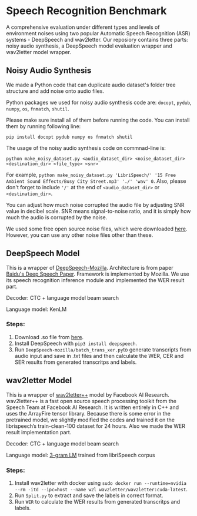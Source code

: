 # Speech Recognition Benchmark

A comprehensive evaluation under different types and levels of environment noises using two popular Automatic Speech Recognition (ASR) systems - DeepSpeech and wav2letter. Our reposiory contains three parts: noisy audio synthesis, 
a DeepSpeech model evaluation wrapper and wav2letter model wrapper.

## Noisy Audio Synthesis
We made a Python code that can duplicate audio dataset's folder tree structure and add noise onto audio files. 

Python packages we used for noisy audio synthesis code are: `docopt`, `pydub`, `numpy`, `os`, `fnmatch`, `shutil`.

Please make sure install all of them before running the code. You can install them by running following line:
```
pip install docopt pydub numpy os fnmatch shutil
```

The usage of the noisy audio synthesis code on commnad-line is:
```
python make_noisy_dataset.py <audio_dataset_dir> <noise_dataset_dir> <destination_dir> <file_type> <snr>
```
For example, `python make_noisy_dataset.py 'LibriSpeech/' '15 Free Ambient Sound Effects/Busy City Street.mp3' './' 'wav' 0`. Also, please don't forget to include `'/'` at the end of `<audio_dataset_dir>` or `<destination_dir>`.

You can adjust how much noise corrupted the audio file by adjusting SNR value in decibel scale. SNR means signal-to-noise ratio, and it is simply how much the audio is corrupted by the noise. 

We used some free open source noise files, which were downloaded [here](http://pbblogassets.s3.amazonaws.com/uploads/2016/09/15-Free-Ambient-Sound-Effects.zip). However, you can use any other noise files other than these.


## DeepSpeech Model
This is a wrapper of [DeepSpeech-Mozilla](https://github.com/mozilla/DeepSpeech). Architecture is from paper [Baidu's Deep Speech Paper](https://arxiv.org/abs/1412.5567). Framework is implemented by Mozilla. We use its speech recognition inference module and implemented the WER result part.

Decoder: CTC + language model beam search

Language model: KenLM

### Steps:
1. Download .so file from [here](https://drive.google.com/file/d/1c2o3P9OY87S6vCpJO2KCKRQQAhOO_gHb/view?usp=sharing).
2. Install DeepSpeech with `pip3 install deepspeech`.
3. Run `DeepSpeech-mozilla/batch_trans_xer.py`to generate transcripts from audio input and save in .txt files and then calculate the WER, CER and SER results from generated transcritps and labels.


## wav2letter Model
This is a wrapper of [wav2letter++](https://github.com/facebookresearch/wav2letter) model by Facebook AI Research. wav2letter++ is a fast open source speech processing toolkit from the Speech Team at Facebook AI Research. It is written entirely in C++ and uses the ArrayFire tensor library. Because there is some error in the pretrained model, we slightly modified the codes and trained it on the librispeech’s train-clean-100 dataset for 24 hours. Also we made the WER result implementation part.

Decoder: CTC + language model beam search

Language model: [3-gram LM](http://www.openslr.org/resources/11/3-gram.arpa.gz) trained from libriSpeech corpus

### Steps:
1. Install wav2letter with docker using `sudo docker run --runtime=nvidia --rm -itd --ipc=host --name w2l wav2letter/wav2letter:cuda-latest`.
2. Run `Split.py` to extract and save the labels in correct format.
3. Run `WER` to calculate the WER results from generated transcritps and labels.

